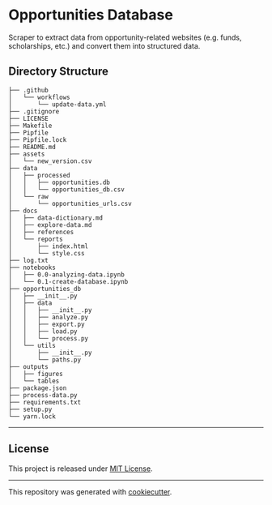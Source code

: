 # Opportunities Database
Scraper to extract data from opportunity-related websites (e.g. funds, scholarships, etc.) and convert them into structured data.

## Directory Structure
```
├── .github
│   └── workflows
│       └── update-data.yml
├── .gitignore
├── LICENSE
├── Makefile
├── Pipfile
├── Pipfile.lock
├── README.md
├── assets
│   └── new_version.csv
├── data
│   ├── processed
│   │   ├── opportunities.db
│   │   └── opportunities_db.csv
│   └── raw
│       └── opportunities_urls.csv
├── docs
│   ├── data-dictionary.md
│   ├── explore-data.md
│   ├── references
│   └── reports
│       ├── index.html
│       └── style.css
├── log.txt
├── notebooks
│   ├── 0.0-analyzing-data.ipynb
│   └── 0.1-create-database.ipynb
├── opportunities_db
│   ├── __init__.py
│   ├── data
│   │   ├── __init__.py
│   │   ├── analyze.py
│   │   ├── export.py
│   │   ├── load.py
│   │   └── process.py
│   └── utils
│       ├── __init__.py
│       └── paths.py
├── outputs
│   ├── figures
│   └── tables
├── package.json
├── process-data.py
├── requirements.txt
├── setup.py
└── yarn.lock
```
---

## License

This project is released under [MIT License](/LICENSE).

---

This repository was generated with [cookiecutter](https://github.com/cookiecutter/cookiecutter).